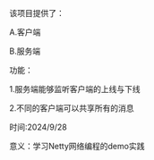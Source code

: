 该项目提供了：

A.客户端

B.服务端

功能：

1.服务端能够监听客户端的上线与下线

2.不同的客户端可以共享所有的消息

时间:2024/9/28

意义：学习Netty网络编程的demo实践